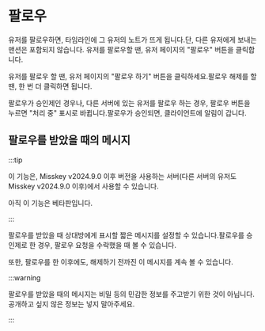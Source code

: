# 팔로우

유저를 팔로우하면, 타임라인에 그 유저의 노트가 뜨게 됩니다.단, 다른 유저에게 보내는 맨션은 포함되지 않습니다.
유저를 팔로우할 땐, 유저 페이지의 "팔로우" 버튼을 클릭합니다.

유저를 팔로우 할 땐, 유저 페이지의 "팔로우 하기" 버튼을 클릭하세요.팔로우 해제를 할 땐, 한 번 더 클릭하면 됩니다.

팔로우가 승인제인 경우나, 다른 서버에 있는 유저를 팔로우 하는 경우, 팔로우 버튼을 누르면 "처리 중" 표시로 바뀝니다.팔로우가 승인되면, 클라이언트에 알림이 갑니다.

## 팔로우를 받았을 때의 메시지

:::tip

이 기능은, Misskey v2024.9.0 이후 버전을 사용하는 서버(다른 서버의 유저도 Misskey v2024.9.0 이후)에서 사용할 수 있습니다.

아직 이 기능은 베타판입니다.

:::

팔로우를 받았을 때 상대방에게 표시할 짧은 메시지를 설정할 수 있습니다.팔로우를 승인제로 한 경우, 팔로우 요청을 수락했을 때 볼 수 있습니다.

또한, 팔로우를 한 이후에도, 해제하기 전까진 이 메시지를 계속 볼 수 있습니다.

:::warning

팔로우를 받았을 때의 메시지는 비밀 등의 민감한 정보를 주고받기 위한 것이 아닙니다.공개하고 싶지 않은 정보는 넣지 말아주세요.

:::
